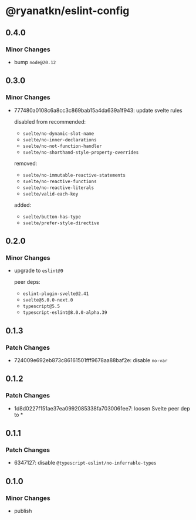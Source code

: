 # @ryanatkn/eslint-config

## 0.4.0

### Minor Changes

- bump `node@20.12`

## 0.3.0

### Minor Changes

- 777480a0108c6a8cc3c869bab15a4da639a1f943: update svelte rules

  disabled from recommended:

  - `svelte/no-dynamic-slot-name`
  - `svelte/no-inner-declarations`
  - `svelte/no-not-function-handler`
  - `svelte/no-shorthand-style-property-overrides`

  removed:

  - `svelte/no-immutable-reactive-statements`
  - `svelte/no-reactive-functions`
  - `svelte/no-reactive-literals`
  - `svelte/valid-each-key`

  added:

  - `svelte/button-has-type`
  - `svelte/prefer-style-directive`

## 0.2.0

### Minor Changes

- upgrade to `eslint@9`

  peer deps:

  - `eslint-plugin-svelte@2.41`
  - `svelte@5.0.0-next.0`
  - `typescript@5.5`
  - `typescript-eslint@8.0.0-alpha.39`

## 0.1.3

### Patch Changes

- 724009e692eb873c86161501fff9678aa88baf2e: disable `no-var`

## 0.1.2

### Patch Changes

- 1d8d0227f151ae37ea0992085338fa7030061ee7: loosen Svelte peer dep to \*

## 0.1.1

### Patch Changes

- 6347127: disable `@typescript-eslint/no-inferrable-types`

## 0.1.0

### Minor Changes

- publish
